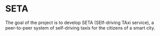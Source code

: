 # SETA
The goal of the project is to develop SETA (SElf-driving TAxi service), a peer-to-peer system of self-driving taxis for the citizens of a smart city.